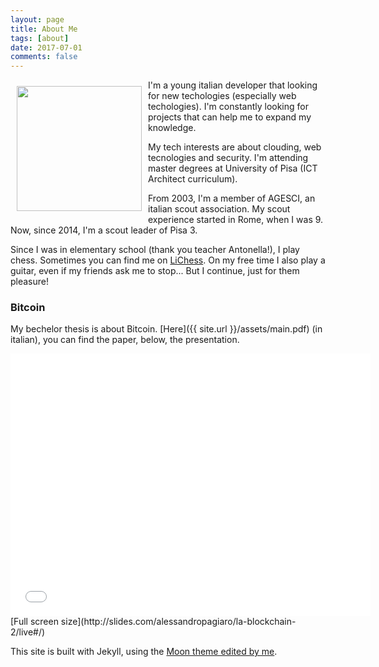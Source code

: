 ```yaml
---
layout: page
title: About Me
tags: [about]
date: 2017-07-01
comments: false
---
```


<img src="{{ site.url }}/assets/img/me2.png" style="width: 200px; margin: 10px" align="left" />
I'm a young italian developer that looking for new techologies (especially web techologies). I'm constantly looking for projects that can help me to expand my knowledge.

My tech interests are about clouding, web tecnologies and security. I'm attending master degrees at University of Pisa (ICT Architect curriculum).

From 2003, I'm a member of AGESCI, an italian scout association. My scout experience started in Rome, when I was 9. Now, since 2014, I'm a scout leader of Pisa 3. 

Since I was in elementary school (thank you teacher Antonella!), I play chess. Sometimes you can find me on [LiChess](https://lichess.org).
On my free time I also play a guitar, even if my friends ask me to stop... But I continue, just for them pleasure!

### Bitcoin
My bechelor thesis is about Bitcoin. [Here]({{ site.url }}/assets/main.pdf) (in italian), you can find the paper, below, the presentation.

<iframe src="//slides.com/alessandropagiaro/la-blockchain-2/embed" width="576" height="420" scrolling="no" frameborder="0" webkitallowfullscreen mozallowfullscreen allowfullscreen></iframe>
[Full screen size](http://slides.com/alessandropagiaro/la-blockchain-2/live#/)

This site is built with Jekyll, using the [Moon theme edited by me](https://github.com/alessandro308/Moon).
